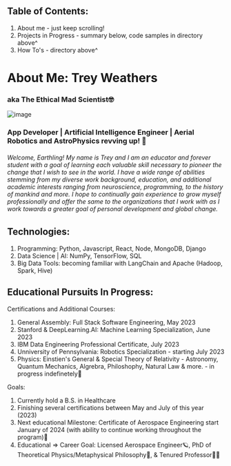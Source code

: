 ## Table of Contents:
1. About me - just keep scrolling!
2. Projects in Progress - summary below, code samples in directory above^
3. How To's - directory above^

# About Me: Trey Weathers 
### aka The Ethical Mad Scientist🤓
  ![image](https://i.imgur.com/MLKKooE.jpg)

### App Developer | Artificial Intelligence Engineer | Aerial Robotics and AstroPhysics revving up! 🚀 
###### Welcome, Earthling! My name is Trey and I am an educator and forever student with a goal of learning each valuable skill necessary to pioneer the change that I wish to see in the world. I have a wide range of abilities stemming from my diverse work background, education, and additional academic interests ranging from neuroscience, programming, to the history of mankind and more. I hope to continually gain experience to grow myself professionally and offer the same to the organizations that I work with as I work towards a greater goal of personal development and global change.

## Technologies:
1. Programming: Python, Javascript, React, Node, MongoDB, Django
2. Data Science | AI: NumPy, TensorFlow, SQL
3. Big Data Tools: becoming familiar with LangChain and Apache (Hadoop, Spark, Hive)

## Educational Pursuits In Progress:
Certifications and Additional Courses:
1. General Assembly: Full Stack Software Engineering, May 2023
2. Stanford & DeepLearning.AI: Machine Learning Specialization, June 2023
3. IBM Data Engineering Professional Certificate, July 2023
4. Unniversity of Pennsylvania: Robotics Specialization - starting July 2023
5. Physics: Einstien's General & Special Theory of Relativity - Astronomy, Quantum Mechanics, Algrebra, Philoshophy, Natural Law & more. - in progress indefinetely📑

Goals: 
1. Currently hold a B.S. in Healthcare
2. Finishing several certifications between May and July of this year (2023)
3. Next educational Milestone: Certificate of Aerospace Engineering start January of 2024 (with ability to continue working throughout the program)🚀
4. Educational => Career Goal: Licensed Aerospace Engineer🪐, PhD of Theoretical Physics/Metaphysical Philosophy📇, & Tenured Professor🧑‍🏫
